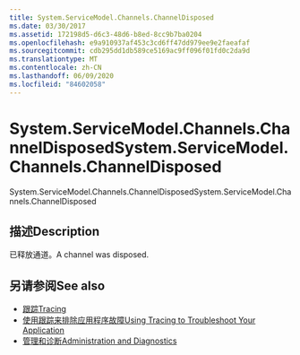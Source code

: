 ```yaml
---
title: System.ServiceModel.Channels.ChannelDisposed
ms.date: 03/30/2017
ms.assetid: 172198d5-d6c3-48d6-b8ed-8cc9b7ba0204
ms.openlocfilehash: e9a910937af453c3cd6ff47dd979ee9e2faeafaf
ms.sourcegitcommit: cdb295dd1db589ce5169ac9ff096f01fd0c2da9d
ms.translationtype: MT
ms.contentlocale: zh-CN
ms.lasthandoff: 06/09/2020
ms.locfileid: "84602058"
---
```

# <a name="systemservicemodelchannelschanneldisposed"></a><span data-ttu-id="e7526-102">System.ServiceModel.Channels.ChannelDisposed</span><span class="sxs-lookup"><span data-stu-id="e7526-102">System.ServiceModel.Channels.ChannelDisposed</span></span>
<span data-ttu-id="e7526-103">System.ServiceModel.Channels.ChannelDisposed</span><span class="sxs-lookup"><span data-stu-id="e7526-103">System.ServiceModel.Channels.ChannelDisposed</span></span>  
  
## <a name="description"></a><span data-ttu-id="e7526-104">描述</span><span class="sxs-lookup"><span data-stu-id="e7526-104">Description</span></span>  
 <span data-ttu-id="e7526-105">已释放通道。</span><span class="sxs-lookup"><span data-stu-id="e7526-105">A channel was disposed.</span></span>  
  
## <a name="see-also"></a><span data-ttu-id="e7526-106">另请参阅</span><span class="sxs-lookup"><span data-stu-id="e7526-106">See also</span></span>

- [<span data-ttu-id="e7526-107">跟踪</span><span class="sxs-lookup"><span data-stu-id="e7526-107">Tracing</span></span>](index.md)
- [<span data-ttu-id="e7526-108">使用跟踪来排除应用程序故障</span><span class="sxs-lookup"><span data-stu-id="e7526-108">Using Tracing to Troubleshoot Your Application</span></span>](using-tracing-to-troubleshoot-your-application.md)
- [<span data-ttu-id="e7526-109">管理和诊断</span><span class="sxs-lookup"><span data-stu-id="e7526-109">Administration and Diagnostics</span></span>](../index.md)
